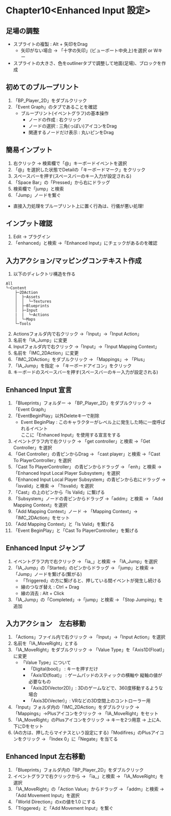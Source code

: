# Chapter10<Enhanced Input 設定>

## 足場の調整
- スプライトの複製 : Alt + 矢印をDrag
    - 矢印がない場合 -> 「十字の矢印」(ビューポート中央上)を選択 or Wキー
- スプライトの大きさ、色をoutlinerタブで調整して地面(足場)、ブロックを作成
## 初めてのブループリント
1. 「BP_Player_2D」をダブルクリック
2. 「Event Graph」のタブであることを確認
    - ブループリント(イベントグラフ)の基本操作  
        - ノードの作成 : 右クリック   
        - ノードの選択 : 三角(っぽい)アイコンをDrag  
        - 関連するノードだけ表示 : 丸いピンをDrag

## 簡易インプット
1. 右クリック -> 検索欄で「@」キーボードイベントを選択 
2. 「@」を選択した状態でDetailの「キーボードマーク」をクリック
3. スペースバーを押す(スペースバーのキー入力が設定される)
4. 「Space Bar」の「Pressed」から右にドラッグ
5. 検索欄で「jump」と検索
6. 「Jump」ノードを繋ぐ

- 直接入力処理をブループリント上に置く行為は、行儀が悪い処理!
## インプット確認
1. Edit -> プラグイン
2. 「enhanced」と検索 ->「Enhanced Input」にチェックがあるのを確認
## 入力アクション/マッピングコンテキスト作成
1. 以下のディレクトリ構造を作る
```
All
└─Content
    ├─2DAction
    │  ├─Assets
    │  │  └─Textures
    │  ├─Blueprints
    │  ├─Input
    |  |  └─Actions
    │  └─Maps
    └─Tools
```
2. Actionsフォルダ内で右クリック ->「Input」->「Input Action」
3. 名前を「IA_Jump」に変更
4. Inputフォルダ内で右クリック ->「Input」->「Input Mapping Context」
5. 名前を「IMC_2DAction」に変更
6. 「IMC_2DAction」をダブルクリック -> 「Mappings」-> 「Plus」
7. 「IA_Jump」を指定 -> 「キーボードアイコン」をクリック
8. キーボードのスペースバーを押す(スペースバーのキー入力が設定される)
## Enhanced Input 宣言
1. 「Blueprints」フォルダー -> 「BP_Player_2D」をダブルクリック -> 「Event Graph」
2. 「EventBeginPlay」以外Deleteキーで削除
    - Event BeginPlay : このキャラクターがレベル上に発生した時に一度呼ばれるイベント  
    ここに「Enhanced Input」を使用する宣言をする
3.  イベントグラフ内で右クリック -> 「get controller」と検索 ->「Get Controller」を選択
4. 「Get Controller」の青ピンからDrag -> 「cast player」と検索 ->「Cast To PlayerController」を選択
5. 「Cast To PlayerController」 の青ピンからドラッグ -> 「enh」と検索 -> 「Enhanced Input Local Player Subsystem」を選択
6.  「Enhanced Input Local Player Subsystem」の青ピンから右にドラッグ -> 「isvalid」と検索 -> 「?isvalid」を選択
7. 「Cast」の上のピンから「Is Valid」に繋げる
8. 「Subsystem」ノードの青ピンからドラッグ ->「addm」と検索 -> 「Add Mapping Context」を選択
9. 「Add Mapping Context」ノード -> 「Mapping Context」->「IMC_2DAction」をセット
10. 「Add Mapping Context」と「Is Valid」を繋げる
11. 「Event BeginPlay」と「Cast To PlayerController」を繋げる
## Enhanced Input ジャンプ
1. イベントグラフ内で右クリック -> 「ia_」と検索 -> 「IA_Jump」を選択
2. 「IA_Jump」の「Started」のピンからドラッグ -> 「jump」と検索 -> 「Jump」ノードを繋げる(繋がる)
    - 「Triggered」の方に繋げると、押している間イベントが発生し続ける
    - 線のつなぎ替え : Ctrl + Drag
    - 線の消去 : Alt + Click
3. 「IA_Jump」の「Completed」->「jump」と検索 -> 「Stop Jumping」を追加
## 入力アクション　左右移動
1. 「Actions」ファイル内で右クリック -> 「Input」->「Input Action」を選択
2. 名前を「IA_MoveRight」とする
3. 「IA_MoveRight」をダブルクリック -> 「Value Type」を「Axis1D(Float)」に変更
    - 「Value Type」について
        - 「Digital(bool)」 : キーを押すだけ
        - 「Axis1D(float)」 : ゲームパッドのスティックの横軸や 縦軸の値が必要なもの
        - 「Axis2D(Vector2D)」: 3Dのゲームなどで、360度移動するような場合
        - 「Axis3D(Vecter)」: VRなどの3D空間上のコントローラー用
4. 「Input」フォルダ内の「IMC_2DAction」をダブルクリック -> 「Mappings」->Plusアイコンをクリック -> 「IA_MoveRight」をセット
5.  「IA_MoveRight」のPlusアイコンをクリック -> キーを2つ用意 -> 上にA、下にDをセット
6.  (Aの方は、押したらマイナスという設定にする)「Modifires」のPlusアイコンをクリック -> 「Index 0」に「Negate」を当てる
## Enhanced Input 左右移動
1. 「Blueprints」フォルダ内の「BP_Player_2D」をダブルクリック
2. イベントグラフで右クリックから -> 「ia_」と検索 -> 「IA_MoveRight」を選択
3. 「IA_MoveRight」の「Action Value」からドラッグ -> 「addm」と検索 -> 「Add Movement Input」を選択
4. 「World Direction」のxの値を1.0 にする
5. 「Triggered」と「Add Movement Input」を繋ぐ